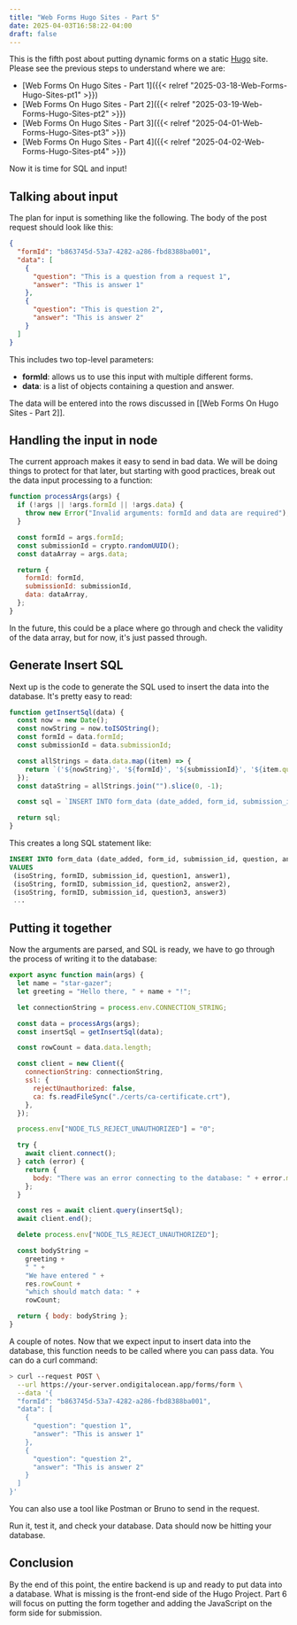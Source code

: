 ```yaml
---
title: "Web Forms Hugo Sites - Part 5"
date: 2025-04-03T16:58:22-04:00
draft: false
---
```


This is the fifth post about putting dynamic forms on a static [Hugo](https://gohugo.io) site. Please see the previous steps to understand where we are:

- [Web Forms On Hugo Sites - Part 1]({{< relref "2025-03-18-Web-Forms-Hugo-Sites-pt1" >}})
- [Web Forms On Hugo Sites - Part 2]({{< relref "2025-03-19-Web-Forms-Hugo-Sites-pt2" >}})
- [Web Forms On Hugo Sites - Part 3]({{< relref "2025-04-01-Web-Forms-Hugo-Sites-pt3" >}})
- [Web Forms On Hugo Sites - Part 4]({{< relref "2025-04-02-Web-Forms-Hugo-Sites-pt4" >}})

Now it is time for SQL and input!

## Talking about input

The plan for input is something like the following. The body of the post request should look like this:

```json
{
  "formId": "b863745d-53a7-4282-a286-fbd8388ba001",
  "data": [
    {
      "question": "This is a question from a request 1",
      "answer": "This is answer 1"
    },
    {
      "question": "This is question 2",
      "answer": "This is answer 2"
    }
  ]
}
```

This includes two top-level parameters:

- **formId**: allows us to use this input with multiple different forms.
- **data**: is a list of objects containing a question and answer.

The data will be entered into the rows discussed in [[Web Forms On Hugo Sites - Part 2]].

## Handling the input in node

The current approach makes it easy to send in bad data. We will be doing things to protect for that later, but starting with good practices, break out the data input processing to a function:

```javascript
function processArgs(args) {
  if (!args || !args.formId || !args.data) {
    throw new Error("Invalid arguments: formId and data are required");
  }

  const formId = args.formId;
  const submissionId = crypto.randomUUID();
  const dataArray = args.data;

  return {
    formId: formId,
    submissionId: submissionId,
    data: dataArray,
  };
}
```

In the future, this could be a place where go through and check the validity of the data array, but for now, it's just passed through.

## Generate Insert SQL

Next up is the code to generate the SQL used to insert the data into the database. It's pretty easy to read:

```javascript
function getInsertSql(data) {
  const now = new Date();
  const nowString = now.toISOString();
  const formId = data.formId;
  const submissionId = data.submissionId;

  const allStrings = data.data.map((item) => {
    return `('${nowString}', '${formId}', '${submissionId}', '${item.question}', '${item.answer}'),`;
  });
  const dataString = allStrings.join("").slice(0, -1);

  const sql = `INSERT INTO form_data (date_added, form_id, submission_id, question, answer) VALUES ${dataString};`;

  return sql;
}
```

This creates a long SQL statement like:

```sql
INSERT INTO form_data (date_added, form_id, submission_id, question, answer)
VALUES
 (isoString, formID, submission_id, question1, answer1),
 (isoString, formID, submission_id, question2, answer2),
 (isoString, formID, submission_id, question3, answer3)
 ...
```

## Putting it together

Now the arguments are parsed, and SQL is ready, we have to go through the process of writing it to the database:

```javascript
export async function main(args) {
  let name = "star-gazer";
  let greeting = "Hello there, " + name + "!";

  let connectionString = process.env.CONNECTION_STRING;

  const data = processArgs(args);
  const insertSql = getInsertSql(data);

  const rowCount = data.data.length;

  const client = new Client({
    connectionString: connectionString,
    ssl: {
      rejectUnauthorized: false,
      ca: fs.readFileSync("./certs/ca-certificate.crt"),
    },
  });

  process.env["NODE_TLS_REJECT_UNAUTHORIZED"] = "0";

  try {
    await client.connect();
  } catch (error) {
    return {
      body: "There was an error connecting to the database: " + error.message,
    };
  }

  const res = await client.query(insertSql);
  await client.end();

  delete process.env["NODE_TLS_REJECT_UNAUTHORIZED"];

  const bodyString =
    greeting +
    " " +
    "We have entered " +
    res.rowCount +
    "which should match data: " +
    rowCount;

  return { body: bodyString };
}
```

A couple of notes. Now that we expect input to insert data into the database, this function needs to be called where you can pass data. You can do a curl command:

```sh
> curl --request POST \
  --url https://your-server.ondigitalocean.app/forms/form \
  --data '{
  "formId": "b863745d-53a7-4282-a286-fbd8388ba001",
  "data": [
    {
      "question": "question 1",
      "answer": "This is answer 1"
    },
    {
      "question": "question 2",
      "answer": "This is answer 2"
    }
  ]
}'
```

You can also use a tool like Postman or Bruno to send in the request.

Run it, test it, and check your database. Data should now be hitting your database.

## Conclusion

By the end of this point, the entire backend is up and ready to put data into a database. What is missing is the front-end side of the Hugo Project. Part 6 will focus on putting the form together and adding the JavaScript on the form side for submission.
